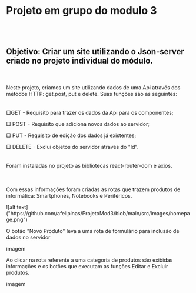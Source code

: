<br>
<h1> Projeto em grupo do modulo 3</h1>
<br><br>
<h2>Objetivo: Criar um site utilizando o Json-server criado no projeto individual do módulo. </h2>
<br><br>
<div>Neste projeto, criamos um site utilizando dados de uma Api através dos métodos HTTP: get,post, put e delete. Suas funções são as seguintes: </div>
<br><br>
<div>
    □GET - Requisito para trazer os dados da Api para os componentes;
    <p></p>
    □ POST - Requisito que adiciona novos dados ao servidor;
    <p></p>
    □ PUT - Requisito de edição dos dados já existentes;
    <p></p>
    □ DELETE - Exclui objetos do servidor através do "Id".</div>
    <br><br>
    <div>Foram instaladas no projeto as bibliotecas react-router-dom e axios.</div>
    <br><br>
    <div>
    <p>Com essas informações foram criadas as rotas que trazem produtos de informática: Smartphones, Notebooks e Periféricos.</p>
    <div>![alt text]("https://github.com/afelipinas/ProjetoMod3/blob/main/src/images/homepage.png")</div>
    <p>O botão "Novo Produto" leva a uma rota de formulário para inclusão de dados no servidor</p>
    <div>imagem</div>
    <p>Ao clicar na rota referente a uma categoria de produtos são exibidas informações e os botões que executam as funções Editar e Excluir produtos.</p>
    <div>imagem</div>
    <br><br><br> 
</div>
